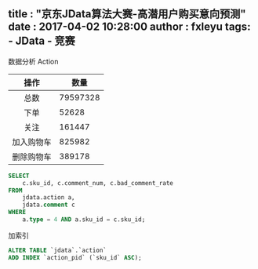 title    : "京东JData算法大赛-高潜用户购买意向预测"
date     : 2017-04-02 10:28:00
author   : fxleyu
tags:
    - JData
    - 竞赛
---


数据分析
Action

操作      | 数量
:---------:|------------
总数      | 79597328
下单      | 52628
关注      | 161447
加入购物车 | 825982
删除购物车 | 389178

```sql
SELECT
    c.sku_id, c.comment_num, c.bad_comment_rate
FROM
    jdata.action a,
    jdata.comment c
WHERE
    a.type = 4 AND a.sku_id = c.sku_id;
```

加索引

```sql
ALTER TABLE `jdata`.`action`
ADD INDEX `action_pid` (`sku_id` ASC);
```
